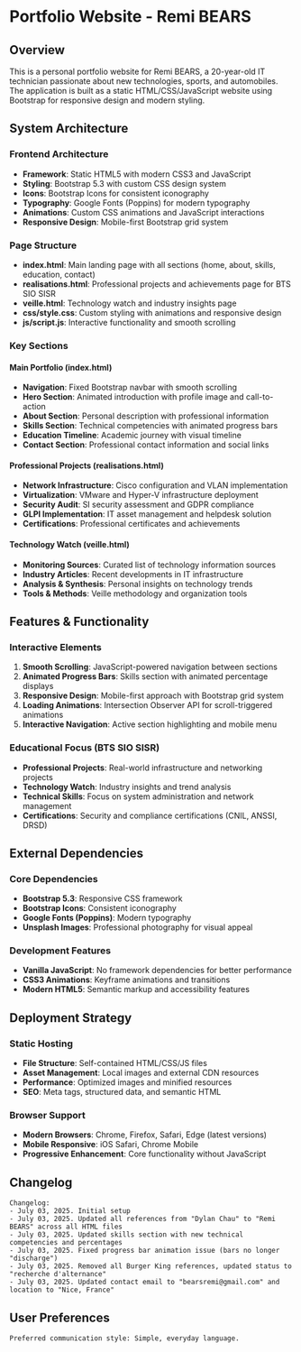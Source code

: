 # Portfolio Website - Remi BEARS

## Overview

This is a personal portfolio website for Remi BEARS, a 20-year-old IT technician passionate about new technologies, sports, and automobiles. The application is built as a static HTML/CSS/JavaScript website using Bootstrap for responsive design and modern styling.

## System Architecture

### Frontend Architecture
- **Framework**: Static HTML5 with modern CSS3 and JavaScript
- **Styling**: Bootstrap 5.3 with custom CSS design system
- **Icons**: Bootstrap Icons for consistent iconography
- **Typography**: Google Fonts (Poppins) for modern typography
- **Animations**: Custom CSS animations and JavaScript interactions
- **Responsive Design**: Mobile-first Bootstrap grid system

### Page Structure
- **index.html**: Main landing page with all sections (home, about, skills, education, contact)
- **realisations.html**: Professional projects and achievements page for BTS SIO SISR
- **veille.html**: Technology watch and industry insights page
- **css/style.css**: Custom styling with animations and responsive design
- **js/script.js**: Interactive functionality and smooth scrolling

### Key Sections

#### Main Portfolio (index.html)
- **Navigation**: Fixed Bootstrap navbar with smooth scrolling
- **Hero Section**: Animated introduction with profile image and call-to-action
- **About Section**: Personal description with professional information
- **Skills Section**: Technical competencies with animated progress bars
- **Education Timeline**: Academic journey with visual timeline
- **Contact Section**: Professional contact information and social links

#### Professional Projects (realisations.html)
- **Network Infrastructure**: Cisco configuration and VLAN implementation
- **Virtualization**: VMware and Hyper-V infrastructure deployment
- **Security Audit**: SI security assessment and GDPR compliance
- **GLPI Implementation**: IT asset management and helpdesk solution
- **Certifications**: Professional certificates and achievements

#### Technology Watch (veille.html)
- **Monitoring Sources**: Curated list of technology information sources
- **Industry Articles**: Recent developments in IT infrastructure
- **Analysis & Synthesis**: Personal insights on technology trends
- **Tools & Methods**: Veille methodology and organization tools

## Features & Functionality

### Interactive Elements
1. **Smooth Scrolling**: JavaScript-powered navigation between sections
2. **Animated Progress Bars**: Skills section with animated percentage displays
3. **Responsive Design**: Mobile-first approach with Bootstrap grid system
4. **Loading Animations**: Intersection Observer API for scroll-triggered animations
5. **Interactive Navigation**: Active section highlighting and mobile menu

### Educational Focus (BTS SIO SISR)
- **Professional Projects**: Real-world infrastructure and networking projects
- **Technology Watch**: Industry insights and trend analysis
- **Technical Skills**: Focus on system administration and network management
- **Certifications**: Security and compliance certifications (CNIL, ANSSI, DRSD)

## External Dependencies

### Core Dependencies
- **Bootstrap 5.3**: Responsive CSS framework
- **Bootstrap Icons**: Consistent iconography
- **Google Fonts (Poppins)**: Modern typography
- **Unsplash Images**: Professional photography for visual appeal

### Development Features
- **Vanilla JavaScript**: No framework dependencies for better performance
- **CSS3 Animations**: Keyframe animations and transitions
- **Modern HTML5**: Semantic markup and accessibility features

## Deployment Strategy

### Static Hosting
- **File Structure**: Self-contained HTML/CSS/JS files
- **Asset Management**: Local images and external CDN resources
- **Performance**: Optimized images and minified resources
- **SEO**: Meta tags, structured data, and semantic HTML

### Browser Support
- **Modern Browsers**: Chrome, Firefox, Safari, Edge (latest versions)
- **Mobile Responsive**: iOS Safari, Chrome Mobile
- **Progressive Enhancement**: Core functionality without JavaScript

## Changelog

```
Changelog:
- July 03, 2025. Initial setup
- July 03, 2025. Updated all references from "Dylan Chau" to "Remi BEARS" across all HTML files
- July 03, 2025. Updated skills section with new technical competencies and percentages
- July 03, 2025. Fixed progress bar animation issue (bars no longer "discharge")
- July 03, 2025. Removed all Burger King references, updated status to "recherche d'alternance"
- July 03, 2025. Updated contact email to "bearsremi@gmail.com" and location to "Nice, France"
```

## User Preferences

```
Preferred communication style: Simple, everyday language.
```